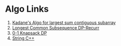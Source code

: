 # Algo Links

1. [Kadane's Algo for largest sum contiguous subarray](https://www.geeksforgeeks.org/largest-sum-contiguous-subarray/)
2. [Longest Common Subsequence DP-Recurr](https://www.geeksforgeeks.org/longest-common-subsequence/)
3. [0-1 Knapsack DP](https://www.geeksforgeeks.org/knapsack-problem/)
4. [String C++](http://www.cplusplus.com/reference/string/string/)
